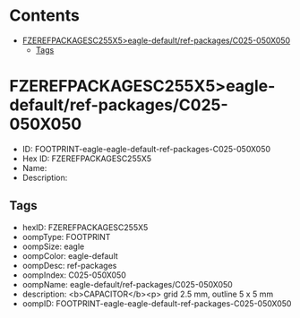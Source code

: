 



Contents
========

* [FZEREFPACKAGESC255X5>eagle-default/ref-packages/C025-050X050](#fzerefpackagesc255x5eagle-defaultref-packagesc025-050x050)
	* [Tags](#tags)

# FZEREFPACKAGESC255X5>eagle-default/ref-packages/C025-050X050

- ID: FOOTPRINT-eagle-eagle-default-ref-packages-C025-050X050
- Hex ID: FZEREFPACKAGESC255X5
- Name: 
- Description: 

## Tags

- hexID: FZEREFPACKAGESC255X5
- oompType: FOOTPRINT
- oompSize: eagle
- oompColor: eagle-default
- oompDesc: ref-packages
- oompIndex: C025-050X050
- oompName: eagle-default/ref-packages/C025-050X050
- description: &lt;b&gt;CAPACITOR&lt;/b&gt;&lt;p&gt;&#xD;
grid 2.5 mm, outline 5 x 5 mm
- oompID: FOOTPRINT-eagle-eagle-default-ref-packages-C025-050X050
